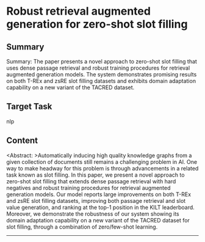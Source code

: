 # Robust retrieval augmented generation for zero-shot slot filling

## Summary

Summary: The paper presents a novel approach to zero-shot slot filling that uses dense passage retrieval and robust training procedures for retrieval augmented generation models. The system demonstrates promising results on both T-REx and zsRE slot filling datasets and exhibits domain adaptation capability on a new variant of the TACRED dataset.


## Target Task

nlp

## Content

<Abstract: >Automatically inducing high quality knowledge graphs from a given collection of documents still remains a challenging problem in AI. One way to make headway for this problem is through advancements in a related task known as slot filling. In this paper, we present a novel approach to zero-shot slot filling that extends dense passage retrieval with hard negatives and robust training procedures for retrieval augmented generation models. Our model reports large improvements on both T-REx and zsRE slot filling datasets, improving both passage retrieval and slot value generation, and ranking at the top-1 position in the KILT leaderboard. Moreover, we demonstrate the robustness of our system showing its domain adaptation capability on a new variant of the TACRED dataset for slot filling, through a combination of zero/few-shot learning.



---

